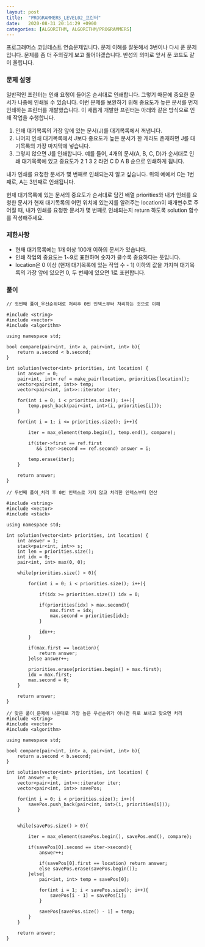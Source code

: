 ```yaml
---
layout: post
title:  "PROGRAMMERS_LEVEL02_프린터"
date:   2020-08-31 20:14:29 +0900
categories: [ALGORITHM, ALGORITHM/PROGRAMMERS]
---
```


프로그래머스 코딩테스트 연습문제입니다. 문제 이해를 잘못해서 3번이나 다시 푼 문제입니다. 문제를 좀 더 주의깊게 보고 풀어야겠습니다. 반성의 의미로 앞서 푼 코드도 같이 올립니다.   

### 문제 설명
일반적인 프린터는 인쇄 요청이 들어온 순서대로 인쇄합니다. 그렇기 때문에 중요한 문서가 나중에 인쇄될 수 있습니다. 이런 문제를 보완하기 위해 중요도가 높은 문서를 먼저 인쇄하는 프린터를 개발했습니다. 이 새롭게 개발한 프린터는 아래와 같은 방식으로 인쇄 작업을 수행합니다.

1. 인쇄 대기목록의 가장 앞에 있는 문서(J)를 대기목록에서 꺼냅니다.
2. 나머지 인쇄 대기목록에서 J보다 중요도가 높은 문서가 한 개라도 존재하면 J를 대기목록의 가장 마지막에 넣습니다.
3. 그렇지 않으면 J를 인쇄합니다.
예를 들어, 4개의 문서(A, B, C, D)가 순서대로 인쇄 대기목록에 있고 중요도가 2 1 3 2 라면 C D A B 순으로 인쇄하게 됩니다.

내가 인쇄를 요청한 문서가 몇 번째로 인쇄되는지 알고 싶습니다. 위의 예에서 C는 1번째로, A는 3번째로 인쇄됩니다.

현재 대기목록에 있는 문서의 중요도가 순서대로 담긴 배열 priorities와 내가 인쇄를 요청한 문서가 현재 대기목록의 어떤 위치에 있는지를 알려주는 location이 매개변수로 주어질 때, 내가 인쇄를 요청한 문서가 몇 번째로 인쇄되는지 return 하도록 solution 함수를 작성해주세요.

### 제한사항
- 현재 대기목록에는 1개 이상 100개 이하의 문서가 있습니다.
- 인쇄 작업의 중요도는 1~9로 표현하며 숫자가 클수록 중요하다는 뜻입니다.
- location은 0 이상 (현재 대기목록에 있는 작업 수 - 1) 이하의 값을 가지며 대기목록의 가장 앞에 있으면 0, 두 번째에 있으면 1로 표현합니다.

### 풀이
```
// 첫번째 풀이_우선순위대로 처리후 0번 인덱스부터 처리하는 것으로 이해

#include <string>
#include <vector>
#include <algorithm>

using namespace std;

bool compare(pair<int, int> a, pair<int, int> b){
    return a.second < b.second;
}

int solution(vector<int> priorities, int location) {
    int answer = 0;
    pair<int, int> ref = make_pair(location, priorities[location]);
    vector<pair<int, int>> temp;
    vector<pair<int, int>>::iterator iter;

    for(int i = 0; i < priorities.size(); i++){
        temp.push_back(pair<int, int>(i, priorities[i]));
    }

    for(int i = 1; i <= priorities.size(); i++){

        iter = max_element(temp.begin(), temp.end(), compare);

        if(iter->first == ref.first
           && iter->second == ref.second) answer = i;

        temp.erase(iter);       
    }

    return answer;
}

// 두번째 풀이_처리 후 0번 인덱스로 가지 않고 처리한 인덱스부터 연산  

#include <string>
#include <vector>
#include <stack>

using namespace std;

int solution(vector<int> priorities, int location) {
    int answer = 1;
    stack<pair<int, int>> s;
    int len = priorities.size();
    int idx = 0;
    pair<int, int> max(0, 0);

    while(priorities.size() > 0){

        for(int i = 0; i < priorities.size(); i++){

            if(idx >= priorities.size()) idx = 0;

            if(priorities[idx] > max.second){
                max.first = idx;
                max.second = priorities[idx];
            }

            idx++;
        }

        if(max.first == location){
            return answer;
        }else answer++;

        priorities.erase(priorities.begin() + max.first);
        idx = max.first;
        max.second = 0;
    }

    return answer;
}

// 맞은 풀이_문제에 나온대로 가장 높은 우선순위가 아니면 뒤로 보내고 맞으면 처리
#include <string>
#include <vector>
#include <algorithm>

using namespace std;

bool compare(pair<int, int> a, pair<int, int> b){
    return a.second < b.second;
}

int solution(vector<int> priorities, int location) {
    int answer = 0;
    vector<pair<int, int>>::iterator iter;
    vector<pair<int, int>> savePos;

    for(int i = 0; i < priorities.size(); i++){
        savePos.push_back(pair<int, int>(i, priorities[i]));
    }


    while(savePos.size() > 0){

        iter = max_element(savePos.begin(), savePos.end(), compare);

        if(savePos[0].second == iter->second){
            answer++;

            if(savePos[0].first == location) return answer;
            else savePos.erase(savePos.begin());
        }else{
            pair<int, int> temp = savePos[0];

            for(int i = 1; i < savePos.size(); i++){
                savePos[i - 1] = savePos[i];
            }

            savePos[savePos.size() - 1] = temp;
        }        
    }

    return answer;
}
```
